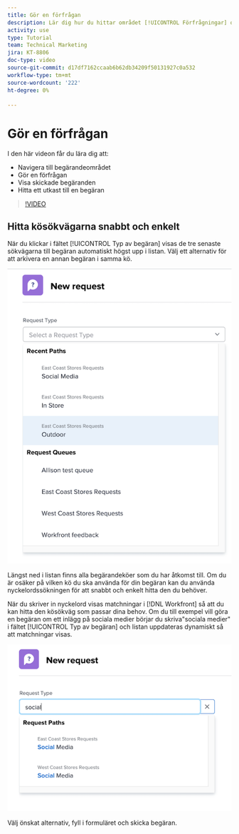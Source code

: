 ```yaml
---
title: Gör en förfrågan
description: Lär dig hur du hittar området [!UICONTROL Förfrågningar] och gör en förfrågan. Lär dig sedan hur du visar inskickade begäranden och utkast.
activity: use
type: Tutorial
team: Technical Marketing
jira: KT-8806
doc-type: video
source-git-commit: d17df7162ccaab6b62db34209f50131927c0a532
workflow-type: tm+mt
source-wordcount: '222'
ht-degree: 0%

---
```


# Gör en förfrågan

I den här videon får du lära dig att:

* Navigera till begärandeområdet
* Gör en förfrågan
* Visa skickade begäranden
* Hitta ett utkast till en begäran

>[!VIDEO](https://video.tv.adobe.com/v/336092/?quality=12&learn=on&enablevpops)

## Hitta kösökvägarna snabbt och enkelt

När du klickar i fältet [!UICONTROL Typ av begäran] visas de tre senaste sökvägarna till begäran automatiskt högst upp i listan. Välj ett alternativ för att arkivera en annan begäran i samma kö.

![Menyn Typ av begäran som visar en lista med senaste sökvägar för begäran](assets/collaborator-fundamentals-1.png)

Längst ned i listan finns alla begärandeköer som du har åtkomst till. Om du är osäker på vilken kö du ska använda för din begäran kan du använda nyckelordssökningen för att snabbt och enkelt hitta den du behöver.

När du skriver in nyckelord visas matchningar i [!DNL Workfront] så att du kan hitta den kösökväg som passar dina behov. Om du till exempel vill göra en begäran om ett inlägg på sociala medier börjar du skriva&quot;sociala medier&quot; i fältet [!UICONTROL Typ av begäran] och listan uppdateras dynamiskt så att matchningar visas.

![Menyn Typ av begäran med ett ord angivet i fältet för att visa de senaste sökvägarna för begäran](assets/collaborator-fundamentals-2.png)

Välj önskat alternativ, fyll i formuläret och skicka begäran.

<!---
Learn more
Requests area overview
Create and submit Workfront requests
Guides
Make a work request
--->
